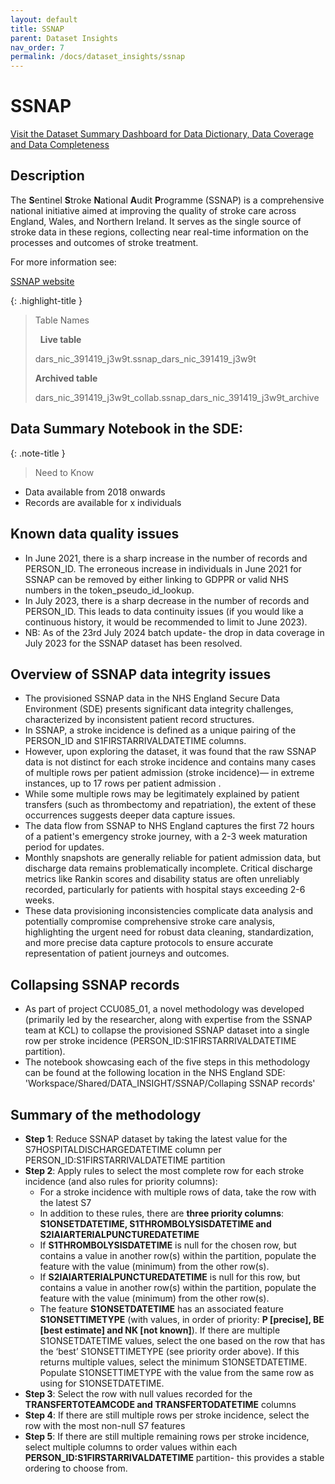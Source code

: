```yaml
---
layout: default
title: SSNAP
parent: Dataset Insights
nav_order: 7
permalink: /docs/dataset_insights/ssnap
---
```



# SSNAP

<span class="fs-3">
  <a href="https://bhf-dsc-hds.shinyapps.io/cvd-covid-tre-dashboard/" class="btn" target="_blank">Visit the Dataset Summary Dashboard for Data Dictionary, Data Coverage and Data Completeness</a>
</span>

## Description

The **S**entinel **S**troke **N**ational **A**udit **P**rogramme (SSNAP) is a comprehensive national initiative aimed at improving the quality of stroke care across England, Wales, and Northern Ireland. It serves as the single source of stroke data in these regions, collecting near real-time information on the processes and outcomes of stroke treatment.

For more information see:

<span class="fs-3">
  <a href="https://www.strokeaudit.org/About-SSNAP.aspx" class="btn" target="_blank">SSNAP website</a>
</span>


{: .highlight-title }
> Table Names
>
> &nbsp;
> **Live table**
> >
> dars_nic_391419_j3w9t.ssnap_dars_nic_391419_j3w9t
>
> **Archived table**
> >
> dars_nic_391419_j3w9t_collab.ssnap_dars_nic_391419_j3w9t_archive

## Data Summary Notebook in the SDE:


{: .note-title }
> Need to Know
>
 - Data available from 2018 onwards
 - Records are available for x individuals 
>


## Known data quality issues
- In June 2021, there is a sharp increase in the number of records and PERSON_ID. The erroneous increase in individuals in June 2021 for SSNAP can be removed by either linking to GDPPR or valid NHS numbers in the token_pseudo_id_lookup.
- In July 2023, there is a sharp decrease in the number of records and PERSON_ID. This leads to data continuity issues (if you would like a continuous history, it would be recommended to limit to June 2023). 
- NB: As of the 23rd July 2024 batch update- the drop in data coverage in July 2023 for the SSNAP dataset has been resolved.  


## Overview of SSNAP data integrity issues
- The provisioned SSNAP data in the NHS England Secure Data Environment (SDE) presents significant data integrity challenges, characterized by inconsistent patient record structures. 
- In SSNAP, a stroke incidence is defined as a unique pairing of the PERSON_ID and S1FIRSTARRIVALDATETIME columns. 
- However, upon exploring the dataset, it was found that the raw SSNAP data is not distinct for each stroke incidence and contains many cases of multiple rows per patient admission (stroke incidence)— in extreme instances, up to 17 rows per patient admission . 
- While some multiple rows may be legitimately explained by patient transfers (such as thrombectomy and repatriation), the extent of these occurrences suggests deeper data capture issues. 
- The data flow from SSNAP to NHS England captures the first 72 hours of a patient's emergency stroke journey, with a 2-3 week maturation period for updates. 
- Monthly snapshots are generally reliable for patient admission data, but discharge data remains problematically incomplete. Critical discharge metrics like Rankin scores and disability status are often unreliably recorded, particularly for patients with hospital stays exceeding 2-6 weeks. 
- These data provisioning inconsistencies complicate data analysis and potentially compromise comprehensive stroke care analysis, highlighting the urgent need for robust data cleaning, standardization, and more precise data capture protocols to ensure accurate representation of patient journeys and outcomes.


## Collapsing SSNAP records
- As part of project CCU085_01, a novel methodology was developed (primarily led by the researcher, along with expertise from the SSNAP team at KCL) to collapse the provisioned SSNAP dataset into a single row per stroke incidence (PERSON_ID:S1FIRSTARRIVALDATETIME partition). 
- The notebook showcasing each of the five steps in this methodology can be found at the following location in the NHS England SDE: 'Workspace/Shared/DATA_INSIGHT/SSNAP/Collaping SSNAP records'

## Summary of the methodology 
- **Step 1**: Reduce SSNAP dataset by taking the latest value for the S7HOSPITALDISCHARGEDATETIME column per PERSON_ID:S1FIRSTARRIVALDATETIME partition
- **Step 2**: Apply rules to select the most complete row for each stroke incidence (and also rules for priority columns):
    - For a stroke incidence with multiple rows of data, take the row with the latest S7
    - In addition to these rules, there are **three priority columns**: **S1ONSETDATETIME, S1THROMBOLYSISDATETIME and S2IAIARTERIALPUNCTUREDATETIME**
    - If **S1THROMBOLYSISDATETIME** is null for the chosen row, but contains a value in another row(s) within the partition, populate the feature with the value (minimum) from the other row(s).
    - If **S2IAIARTERIALPUNCTUREDATETIME** is null for this row, but contains a value in another row(s) within the partition, populate the feature with the value (minimum) from the other row(s).
    - The feature **S1ONSETDATETIME** has an associated feature **S1ONSETTIMETYPE** (with values, in order of priority: **P [precise], BE [best estimate] and NK [not known]**). If there are multiple S1ONSETDATETIME values, select the one based on the row that has the ‘best’ S1ONSETTIMETYPE (see priority order above). If this returns multiple values, select the minimum S1ONSETDATETIME. Populate S1ONSETTIMETYPE with the value from the same row as using for S1ONSETDATETIME.
- **Step 3**: Select the row with null values recorded for the **TRANSFERTOTEAMCODE and TRANSFERTODATETIME** columns
- **Step 4**: If there are still multiple rows per stroke incidence, select the row with the most non-null S7 features
- **Step 5**: If there are still multiple remaining rows per stroke incidence, select multiple columns to order values within each **PERSON_ID:S1FIRSTARRIVALDATETIME** partition- this provides a stable ordering to choose from.
